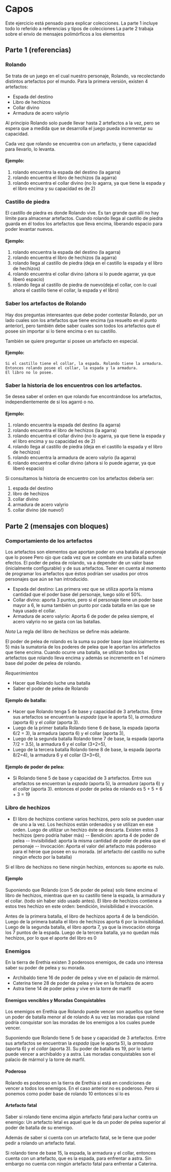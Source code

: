 # Capos

Este ejercicio está pensado para explicar colecciones.
La parte 1 incluye todo lo referido a referencias y tipos de colecciones
La parte 2 trabaja sobre el envío de mensajes polimórficos a los elementos

## Parte 1 (referencias)


### Rolando

Se trata de un juego en el cual nuestro personaje, Rolando, 
va recolectando distintos artefactos por el mundo.
Para la primera versión, existen 4 artefactos:

- Espada del destino
- Libro de hechizos 
- Collar divino
- Armadura de acero valyrio

Al principio Rolando solo puede llevar hasta 2 artefactos a la vez, 
pero se espera que a medida que se desarrolla el juego pueda incrementar 
su capacidad.

Cada vez que rolando se encuentra con un artefacto, y tiene capacidad 
para llevarlo, lo levanta. 

#### Ejemplo:
 1. rolando encuentra la espada del destino (la agarra)
 2. rolando encuentra el libro de hechizos (la agarra)
 3. rolando encuentra el collar divino (no lo agarra, ya que tiene la espada 
 y el libro encima y su capacidad es de 2)

### Castillo de piedra

El castillo de piedra es donde Rolando vive. Es tan grande que allí no hay límite 
para almacenar artefactos.
Cuando rolando llega al castillo de piedra guarda en él todos los artefactos que 
lleva encima, 
liberando espacio para poder levantar nuevos. 

#### Ejemplo:
 1. rolando encuentra la espada del destino (la agarra)
 2. rolando encuentra el libro de hechizos (la agarra)
 3. rolando llega al castillo de piedra (deja en el castillo la espada y el libro 
 de hechizos)
 4. rolando encuentra el collar divino (ahora si lo puede agarrar, ya que liberó 
 espacio)
 3. rolando llega al castillo de piedra de nuevo(deja el collar, con lo cual 
 ahora el castillo tiene el collar, la espada y el libro)
 

### Saber los artefactos de Rolando
 Hay dos preguntas interesantes que debe poder contestar Rolando, por un lado 
 cuales son los artefactos que tiene encima 
 (ya resuelto en el punto anterior), pero también debe saber cuales son todos 
 los artefactos que él posee 
 sin importar si lo tiene encima o en su castillo.
 
 También se quiere preguntar si posee un artefacto en especial.
 
#### Ejemplo: 
	Si el castillo tiene el collar, la espada. Rolando tiene la armadura. 
	Entonces rolando posee el collar, la espada y la armadura.
	El libro no lo posee.
 
### Saber la historia de los encuentros con los artefactos.
 
 Se desea saber el orden en que rolando fue encontrándose los artefactos, 
 independientemente de si los agarró o no.
 
#### Ejemplo:
 
 1. rolando encuentra la espada del destino (la agarra)
 2. rolando encuentra el libro de hechizos (la agarra)
 3. rolando encuentra el collar divino (no lo agarra, ya que tiene la espada 
 y el libro encima y su capacidad es de 2)
 4. rolando llega al castillo de piedra (deja en el castillo la espada y el 
 libro de hechizos)
 5. rolando encuentra la armadura de acero valyrio (la agarra)
 6. rolando encuentra el collar divino (ahora si lo puede agarrar, ya que 
 liberó espacio)
 
Si consultamos la historia de encuentro con los artefactos debería ser:
 1. espada del destino 
 2. libro de hechizos
 3. collar divino
 4. armadura de acero valyrio
 5. collar divino (de nuevo!)
 
## Parte 2 (mensajes con bloques) 

### Comportamiento de los artefactos

Los artefactos son elementos que aportan poder en una batalla al personaje 
que lo posee
Pero ojo que cada vez que se combate en una batalla sufren efectos. El poder 
de pelea
de rolando, va a depender de un valor base (inicialmente configurable) 
y de sus artefactos. Tener en cuenta al momento de programar los artefactos que 
éstos podrían ser
usados por otros personajes que aún se han introducido.
  
- Espada del destino: Las primera vez que se utiliza aporta la misma cantidad 
que el poder base del personaje, 
luego sólo el 50%. 
- Collar divino: aporta 3 puntos, pero si el personaje tiene un poder base 
mayor a 6,
 le suma también un punto por cada batalla en las que se haya usado el collar.
- Armadura de acero valyrio: Aporta 6 de poder de pelea siempre, el acero valyrio
 no se gasta con las batallas.

_Nota_ La regla del libro de hechizos se define más adelante.

El poder de pelea de rolando es la suma su poder base (que inicialmente es 5) 
más la sumatoria 
de los poderes de pelea que le aportan los artefactos que tiene encima. 
Cuando ocurre una batalla, se utilizan todos los artefactos que rolando lleva encima 
y además se incremente en 1 el número base del poder de pelea de rolando. 

*Requerimientos* 
- Hacer que Rolando luche una batalla
- Saber el poder de pelea de Rolando
 
#### Ejemplo de batalla: 

- Hacer que Rolando tenga 5 de base y capacidad de 3 artefactos. Entre sus 
artefactos 
se encuentran la *espada* (que le aporta 5), la *armadura* (aporta 6) y el 
*collar* (aporta 3).
- Luego de la primer batalla Rolando tiene 6 de base, la espada (aporta 6/2 = 3), 
la armadura (aporta 6) y el collar (aporta 3),   
- Luego de la segunda batalla Rolando tiene 7 de base, la espada (aporta 7/2 = 3.5), 
la armadura 6 y el collar (3+2=5),   
- Luego de la tercera batalla Rolando tiene 8 de base, la espada (aporta 8/2=4), 
la armadura 6 y el collar (3+3=6),   
   
#### Ejemplo de poder de pelea: 

- Si Rolando tiene 5 de base y capacidad de 3 artefactos. Entre sus artefactos 
se encuentran la *espada* (aporta 5), la *armadura* (aporta 6) y el *collar* 
(aporta 3).
entonces el poder de pelea de rolando es 5 + 5 + 6 + 3 = 19


### Libro de hechizos
- El libro de hechizos contiene varios hechizos, pero solo se pueden usar de 
uno a la vez. 
Los hechizos están ordenados y se utilizan en ese orden.
Luego de utilizar  un hechizo éste se descarta. Existen estos 3 hechizos 
(pero podría haber más)
-- Bendición: aporta 4 de poder de pelea
-- Invisibilidad: aporta la misma cantidad de poder de pelea que el personaje
-- Invocación: Aporta el valor del artefacto más poderoso para el héroe que 
posee en su morada. (el artefacto del castillo no sufre ningún efecto por la batalla)

Si el libro de hechizos no tiene ningún hechizo, entonces su aporte es nulo.


#### Ejemplo

Suponiendo que Rolando (con 5 de poder de pelea) solo tiene encima el libro de 
hechizos, mientras que en su castillo tiene 
la espada, la armadura y el collar. (todo sin haber sido usado antes).
El libro de hechizos contiene a estos tres hechizo en este orden: bendición, 
invisibilidad e invocación.

Antes de la primera batalla, el libro de hechizos aporta 4 de la bendición.
Luego de la primera batalla el libro de hechizos aporta 6 por la invisibilidad.
Luego de la segunda batalla, el libro aporta 7, ya que la invocación otorga los 
7 puntos de la espada.
Luego de la tercera batalla, ya no quedan más hechizos, por lo que el aporte del 
libro es 0


### Enemigos

En la tierra de Erethia existen 3 poderosos enemigos, de cada uno interesa saber 
su poder de pelea 
y su morada.

- Archibaldo tiene 16 de poder de pelea y vive en el palacio de mármol. 
- Caterina tiene 28 de poder de pelea y vive en la fortaleza de acero
- Astra tiene 14 de poder pelea y vive en la torre de marfil

#### Enemigos vencibles y Moradas Conquistables
Los enemigos en Erethia que Rolando puede vencer son aquellos que tiene un poder 
de batalla menor al de rolando
A su vez las moradas que roland podría conquistar son las moradas de los enemigos 
a los cuales puede vencer.

 
Suponiendo que Rolando tiene 5 de base y capacidad de 3 artefactos. Entre sus 
artefactos 
se encuentran la *espada* (que le aporta 5), la *armadura* (aporta 6) y el 
*collar* (aporta 3).
Su poder de batalla es 19, por lo tanto puede vencer a archibaldo y a astra. 
Las moradas conquistables son el palacio de mármol y la torre de marfil.

#### Poderoso

Rolando es poderoso en la tierra de Erethia si está en condiciones de vencer a 
todos los enemigos.
En el caso anterior no es poderoso. Pero si ponemos como poder base de rolando 
10 entonces sí lo es

#### Artefacto fatal

Saber si rolando tiene encima algún artefacto fatal para luchar contra un enemigo: 
Un artefacto letal es aquel que le da un poder de pelea superior al poder 
de batalla de su enemigo.

Además de saber si cuenta con un artefacto fatal, se le tiene que poder pedir a 
rolando
un artefacto fatal.


Si rolando tiene de base 15, la espada, la armadura y el collar, entonces cuenta 
con un artefacto,
que es la espada, para enfrentar a astra. 
Sin embargo no cuenta con ningún artefacto fatal para enfrentar a Caterina.
